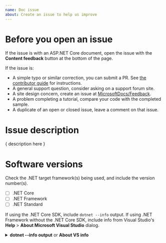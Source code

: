 ```yaml
---
name: Doc issue
about: Create an issue to help us improve
---
```


# Before you open an issue

If the issue is with an ASP.NET Core document, open the issue with the **Content feedback** button at the bottom of the page.

If the issue is:

- A simple typo or similar correction, you can submit a PR. See [the contributor guide](https://docs.microsoft.com/contribute/#quick-edits-to-existing-documents) for instructions.
- A general support question, consider asking on a support forum site.
- A site design concern, create an issue at [MicrosoftDocs/Feedback](https://github.com/MicrosoftDocs/Feedback/issues/new/choose).
- A problem completing a tutorial, compare your code with the completed sample.
- A duplicate of an open or closed issue, leave a comment on that issue.

# Issue description

{ description here }

# Software versions

Check the .NET target framework(s) being used, and include the version number(s).

- [ ] .NET Core
- [ ] .NET Framework
- [ ] .NET Standard

If using the .NET Core SDK, include `dotnet --info` output. If using .NET Framework without the .NET Core SDK, include info from Visual Studio's **Help** > **About Microsoft Visual Studio** dialog.

<details>
<summary><strong>dotnet --info output</strong> or <strong>About VS info</strong></summary>

```console
<replace>
```
</details>
